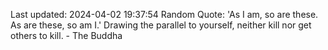 Last updated: 2024-04-02 19:37:54
Random Quote: 'As I am, so are these. As are these, so am I.' Drawing the parallel to yourself, neither kill nor get others to kill. - The Buddha